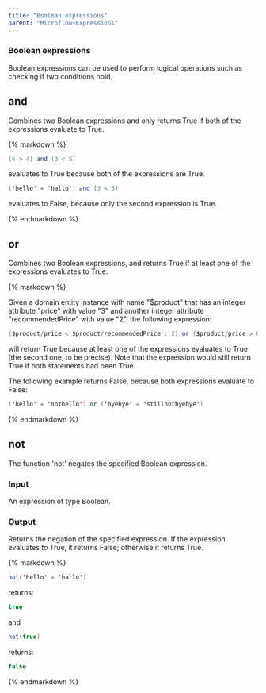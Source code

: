 ```yaml
---
title: "Boolean expressions"
parent: "Microflow+Expressions"
---
```

### Boolean expressions



Boolean expressions can be used to perform logical operations such as checking if two conditions hold.

## and

Combines two Boolean expressions and only returns True if both of the expressions evaluate to True.

<div class="alert alert-info">{% markdown %}

```java
(6 > 4) and (3 < 5)
```

evaluates to True because both of the expressions are True.

```java
('hello' = 'hallo') and (3 < 5)
```

evaluates to False, because only the second expression is True.

{% endmarkdown %}</div>

## or

Combines two Boolean expressions, and returns True if at least one of the expressions evaluates to True.

<div class="alert alert-info">{% markdown %}

Given a domain entity instance with name "$product" that has an integer attribute "price" with value "3" and another integer attribute "recommendedPrice" with value "2", the following expression:

```java
($product/price < $product/recommendedPrice : 2) or ($product/price > 0)
```

will return True because at least one of the expressions evaluates to True (the second one, to be precise). Note that the expression would still return True if both statements had been True.

The following example returns False, because both expressions evaluate to False:

```java
('hello' = 'nothello') or ('byebye' = 'stillnotbyebye')
```

{% endmarkdown %}</div>

## not

The function 'not' negates the specified Boolean expression.

### Input

An expression of type Boolean.

### Output

Returns the negation of the specified expression. If the expression evaluates to True, it returns False; otherwise it returns True.

<div class="alert alert-info">{% markdown %}

```java
not('hello' = 'hallo')

```

returns:

```java
true

```

and

```java
not(true)

```

returns:

```java
false

```

{% endmarkdown %}</div>
